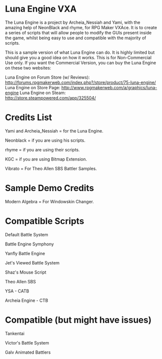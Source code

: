 Luna Engine VXA
===========

The Luna Engine is a project by Archeia_Nessiah and Yami, with the amazing help of NeonBlack and rhyme, for RPG Maker VXAce. It is to create a series of scripts that will allow people to modify the GUIs present inside the game, whilst being easy to use and compatible with the majority of scripts. 

This is a sample version of what Luna Engine can do. It is highly limited but should give you a good idea on how it works.
This is for Non-Commercial Use only. If you want the Commercial Version, you can buy the Luna Engine on these two websites:

Luna Engine on Forum Store (w/ Reviews): http://forums.rpgmakerweb.com/index.php?/store/product/75-luna-engine/
Luna Engine on Store Page: http://www.rpgmakerweb.com/a/graphics/luna-engine
Luna Engine on Steam: http://store.steampowered.com/app/325504/

Credits List
===========
Yami and Archeia_Nessiah = for the Luna Engine.

Neonblack = if you are using his scripts.

rhyme = if you are using their scripts.

KGC = if you are using Bitmap Extension.

Vibrato = For Theo Allen SBS Battler Samples.

Sample Demo Credits
===========
Modern Algebra = For Windowskin Changer.

Compatible Scripts
===========
Default Battle System

Battle Engine Symphony

Yanfly Battle Engine

Jet's Viewed Battle System

Shaz's Mouse Script

Theo Allen SBS 

YSA - CATB 

Archeia Engine - CTB

Compatible (but might have issues)
===========
Tankentai

Victor's Battle System

Galv Animated Battlers
